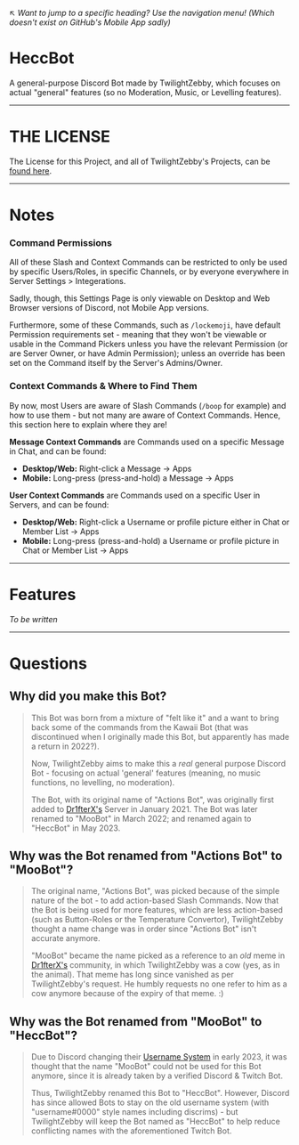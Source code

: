 ↖ *Want to jump to a specific heading? Use the navigation menu! (Which doesn't exist on GitHub's Mobile App sadly)*

# HeccBot

A general-purpose Discord Bot made by TwilightZebby, which focuses on actual "general" features (so no Moderation, Music, or Levelling features).

---

# THE LICENSE
The License for this Project, and all of TwilightZebby's Projects, can be [found here](https://github.com/TwilightZebby/license/blob/main/license.md).

---

# Notes
### Command Permissions
All of these Slash and Context Commands can be restricted to only be used by specific Users/Roles, in specific Channels, or by everyone everywhere in Server Settings > Integerations.

Sadly, though, this Settings Page is only viewable on Desktop and Web Browser versions of Discord, not Mobile App versions.

Furthermore, some of these Commands, such as `/lockemoji`, have default Permission requirements set - meaning that they won't be viewable or usable in the Command Pickers unless you have the relevant Permission (or are Server Owner, or have Admin Permission); unless an override has been set on the Command itself by the Server's Admins/Owner.

### Context Commands & Where to Find Them
By now, most Users are aware of Slash Commands (`/boop` for example) and how to use them - but not many are aware of Context Commands. Hence, this section here to explain where they are!

__Message Context Commands__ are Commands used on a specific Message in Chat, and can be found:
- **Desktop/Web:** Right-click a Message -> Apps
- **Mobile:** Long-press (press-and-hold) a Message -> Apps

__User Context Commands__ are Commands used on a specific User in Servers, and can be found:
- **Desktop/Web:** Right-click a Username or profile picture either in Chat or Member List -> Apps
- **Mobile:** Long-press (press-and-hold) a Username or profile picture in Chat or Member List -> Apps

---

# Features

*To be written*

---

# Questions
## Why did you make this Bot?
> This Bot was born from a mixture of "felt like it" and a want to bring back some of the commands from the Kawaii Bot (that was discontinued when I originally made this Bot, but apparently has made a return in 2022?).
> 
> Now, TwilightZebby aims to make this a *real* general purpose Discord Bot - focusing on actual 'general' features (meaning, no music functions, no levelling, no moderation).
> 
> The Bot, with its original name of "Actions Bot", was originally first added to [Dr1fterX's](https://www.twitch.tv/Dr1fterX) Server in January 2021. The Bot was later renamed to "MooBot" in March 2022; and renamed again to "HeccBot" in May 2023.

## Why was the Bot renamed from "Actions Bot" to "MooBot"?
> The original name, "Actions Bot", was picked because of the simple nature of the bot - to add action-based Slash Commands.
> Now that the Bot is being used for more features, which are less action-based (such as Button-Roles or the Temperature Convertor), TwilightZebby thought a name change was in order since "Actions Bot" isn't accurate anymore.
>
> "MooBot" became the name picked as a reference to an *old* meme in [Dr1fterX's](https://www.twitch.tv/Dr1fterX) community, in which TwilightZebby was a cow (yes, as in the animal).
> That meme has long since vanished as per TwilightZebby's request. He humbly requests no one refer to him as a cow anymore because of the expiry of that meme. :)

## Why was the Bot renamed from "MooBot" to "HeccBot"?
> Due to Discord changing their [Username System](https://dis.gd/usernames) in early 2023, it was thought that the name "MooBot" could not be used for this Bot anymore, since it is already taken by a verified Discord & Twitch Bot.
> 
> Thus, TwilightZebby renamed this Bot to "HeccBot". However, Discord has since allowed Bots to stay on the old username system (with "username#0000" style names including discrims) - but TwilightZebby will keep the Bot named as "HeccBot" to help reduce conflicting names with the aforementioned Twitch Bot.
